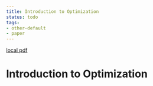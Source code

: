 ```yaml
---
title: Introduction to Optimization
status: todo
tags:
- other-default
- paper
---
```


[local pdf](../../../pdfs/Introduction%20to%20Optimization%2C%204th%20Edition.pdf)

# Introduction to Optimization
